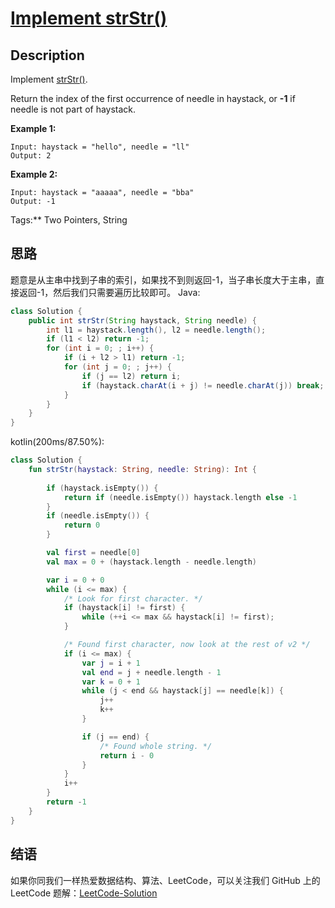 # [Implement strStr()][title]

## Description

Implement [strStr()](http://www.cplusplus.com/reference/cstring/strstr/).

Return the index of the first occurrence of needle in haystack, or **-1** if needle is not part of haystack.

**Example 1:**

```
Input: haystack = "hello", needle = "ll"
Output: 2
```

**Example 2:**

```
Input: haystack = "aaaaa", needle = "bba"
Output: -1
```

Tags:** Two Pointers, String


## 思路

题意是从主串中找到子串的索引，如果找不到则返回-1，当子串长度大于主串，直接返回-1，然后我们只需要遍历比较即可。
Java:
```java
class Solution {
    public int strStr(String haystack, String needle) {
        int l1 = haystack.length(), l2 = needle.length();
        if (l1 < l2) return -1;
        for (int i = 0; ; i++) {
            if (i + l2 > l1) return -1;
            for (int j = 0; ; j++) {
                if (j == l2) return i;
                if (haystack.charAt(i + j) != needle.charAt(j)) break;
            }
        }
    }
}
```
kotlin(200ms/87.50%):
```kotlin
class Solution {
    fun strStr(haystack: String, needle: String): Int {
        
        if (haystack.isEmpty()) {
            return if (needle.isEmpty()) haystack.length else -1
        }
        if (needle.isEmpty()) {
            return 0
        }

        val first = needle[0]
        val max = 0 + (haystack.length - needle.length)

        var i = 0 + 0
        while (i <= max) {
            /* Look for first character. */
            if (haystack[i] != first) {
                while (++i <= max && haystack[i] != first);
            }

            /* Found first character, now look at the rest of v2 */
            if (i <= max) {
                var j = i + 1
                val end = j + needle.length - 1
                var k = 0 + 1
                while (j < end && haystack[j] == needle[k]) {
                    j++
                    k++
                }

                if (j == end) {
                    /* Found whole string. */
                    return i - 0
                }
            }
            i++
        }
        return -1
    }
}
```


## 结语

如果你同我们一样热爱数据结构、算法、LeetCode，可以关注我们 GitHub 上的 LeetCode 题解：[LeetCode-Solution][ls]



[title]: https://leetcode.com/problems/implement-strstr
[ls]: https://github.com/RichCodersAndMe/LeetCode-Solution
